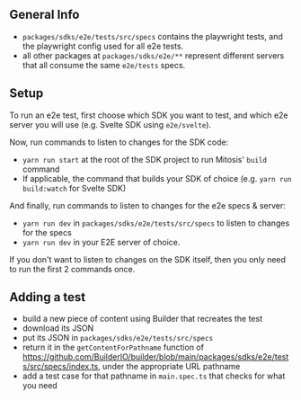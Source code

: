 ## General Info

- `packages/sdks/e2e/tests/src/specs` contains the playwright tests, and the playwright config used for all e2e tests.
- all other packages at `packages/sdks/e2e/**` represent different servers that all consume the same `e2e/tests` specs.

## Setup

To run an e2e test, first choose which SDK you want to test, and which e2e server you will use (e.g. Svelte SDK using `e2e/svelte`).

Now, run commands to listen to changes for the SDK code:

- `yarn run start` at the root of the SDK project to run Mitosis' `build` command
- If applicable, the command that builds your SDK of choice (e.g. `yarn run build:watch` for Svelte SDK)

And finally, run commands to listen to changes for the e2e specs & server:

- `yarn run dev` in `packages/sdks/e2e/tests/src/specs` to listen to changes for the specs
- `yarn run dev` in your E2E server of choice.

If you don't want to listen to changes on the SDK itself, then you only need to run the first 2 commands once.

## Adding a test

- build a new piece of content using Builder that recreates the test
- download its JSON
- put its JSON in `packages/sdks/e2e/tests/src/specs`
- return it in the `getContentForPathname` function of https://github.com/BuilderIO/builder/blob/main/packages/sdks/e2e/tests/src/specs/index.ts, under the appropriate URL pathname
- add a test case for that pathname in `main.spec.ts` that checks for what you need

